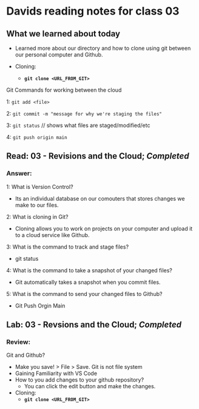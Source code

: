 # Davids reading notes for class 03

## What we learned about today
* Learned more about our directory and how to clone using git between our personal computer and Github.

*  Cloning:   
    - **`git clone <URL_FROM_GIT>`**

  Git Commands for working between the cloud
     
  1: `git add <file>`
  
  2: `git commit -m "message for why we're staging the files"`
  
  3: `git status` // shows what files are staged/modified/etc
  
  4: `git push origin main`


## Read: 03 - Revisions and the Cloud; *Completed*
  ### Answer:
  1: What is Version Control? 
  * Its an individual database on our comouters that stores changes we make to our files.
  
  2: What is cloning in Git? 
  * Cloning allows you to work on projects on your computer and upload it to a cloud service like Github.
  
  3: What is the command to track and stage files? 
  * git status
  
  4: What is the command to take a snapshot of your changed files? 
  * Git automatically takes a snapshot when you commit files.
  
  5: What is the command to send your changed files to Github?
  * Git Push Orgin Main


## Lab: 03 - Revsions and the Cloud; *Completed*


### Review:

Git and Github?

* Make you save! > File > Save. Git is not file system
* Gaining Familiarity with VS Code
* How to you add changes to your github repository?
  * You can click the edit button and make the changes.
* Cloning:   
    - **`git clone <URL_FROM_GIT>`**





  
